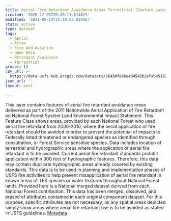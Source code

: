 ```yaml
---
title: Aerial Fire Retardant Avoidance Areas Terrestrial (Feature Layer)
created: '2020-12-03T20:26:11.614629'
modified: '2021-05-14T15:10:53.024667'
state: active
type: dataset
tags:
  - Aerial
  - Afraa
  - Fire And Aviation
  - Open Data
  - Retardant Avoidance
  - Terrestrial
groups: []
csv_url: >-
  https://data-usfs.hub.arcgis.com/datasets/36450fe86e484542b2efab4518217c58_0.csv?outSR=%7B%22latestWkid%22%3A4269%2C%22wkid%22%3A4269%7D
json_url: ''
layout: post

---
```

This layer contains features of aerial fire retardant avoidance areas delivered as part of the 2011 Nationwide Aerial Application of Fire Retardant on National Forest System Land Environmental Impact Statement. This Feature Class shows areas, provided by each National Forest who used aerial fire retardant from 2000-2010, where the aerial application of fire retardant should be avoided in order to prevent the potential of impacts to Federally listed threatened or endangered species as identified through consultation, or Forest Service sensitive species. Data includes location of terrestrial and hydrographic areas where the application of aerial fire retardant is to be avoided. Current aerial fire retardant standards prohibit application within 300 feet of hydrographic features. Therefore, this data may contain duplicate hydrographic areas already covered by existing standards. This data is to be used in planning and implementation phases of USFS fire activities to help prevent misapplication of aerial fire retardant in known areas of TES species or water features throughout National Forest lands. Provided here is a National merged dataset derived from each National Forest contribution. This data has been merged, dissolved, and erased of attributes contained in each original component dataset. For this purpose, specific attributes are not necessary, as any spatial areas depicted simply show areas where aerial fire retardant use is to be avoided as stated in USFS guidelines. <a href='https://data.fs.usda.gov/geodata/edw/edw_resources/meta/S_USA.AerialFireRetardantAvoidance.xml' target='_blank'>Metadata</a>
